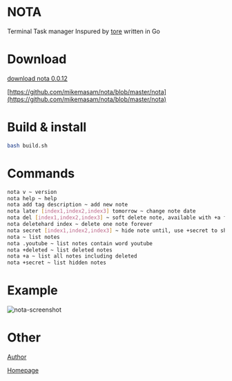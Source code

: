 # NOTA
Terminal Task manager Inspured by [tore](https://github.com/rexim/tore) written in Go

# Download
[download nota 0.0.12](https://github.com/mikemasam/nota/blob/master/nota)

[https://github.com/mikemasam/nota/blob/master/nota](https://github.com/mikemasam/nota/blob/master/nota)

# Build & install
```bash
bash build.sh 
```

# Commands
```bash
nota v ~ version
nota help ~ help 
nota add tag description ~ add new note 
nota later [index1,index2,index3] tomorrow ~ change note date
nota del [index1,index2,index3] ~ soft delete note, available with +a flag
nota deletehard index ~ delete one note forever
nota secret [index1,index2,index3] ~ hide note until, use +secret to show note
nota ~ list notes 
nota .youtube ~ list notes contain word youtube
nota +deleted ~ list deleted notes
nota +a ~ list all notes including deleted
nota +secret ~ list hidden notes 
```

# Example
![nota-screenshot](https://github.com/user-attachments/assets/1c6a71c4-b2db-435b-a8a7-578801e719d3)


# Other
[Author](https://github.com/mikemasam)

[Homepage](https://github.com/mikemasam/nota)


